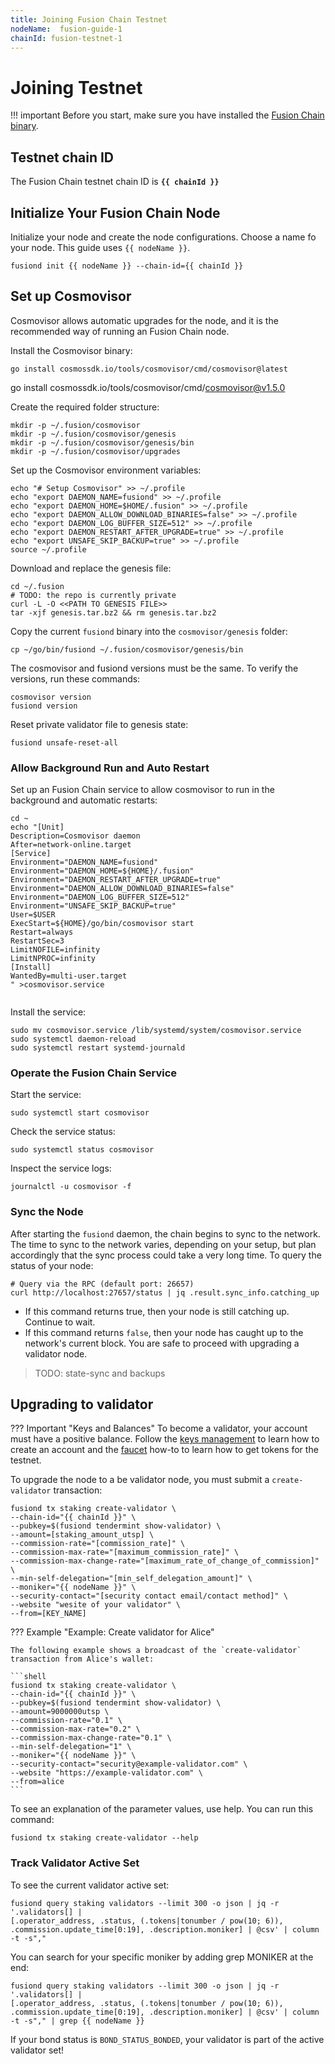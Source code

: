 ```yaml
---
title: Joining Fusion Chain Testnet
nodeName:  fusion-guide-1
chainId: fusion-testnet-1
---
```


# Joining Testnet


!!! important
    Before you start, make sure you have installed the [Fusion Chain binary](./node.md).


## Testnet chain ID

The Fusion Chain testnet chain ID is **`{{ chainId }}`**

## Initialize Your Fusion Chain Node

Initialize your node and create the node configurations. Choose a name fo your node. This guide uses `{{ nodeName }}`. 

```shell
fusiond init {{ nodeName }} --chain-id={{ chainId }}
```

<!-- 
TODO - DEFINE ACTIVE PEERS LIST

Update the persistent peers list in the `config.toml`:

```shell
sed -i 's/persistent_peers = ""/persistent_peers = "username@ipaddress:port"/g' ~/.fusion/config/config.toml
```

The updated peers configuration looks like this:

```shell
# Comma separated list of seed nodes to connect to
seeds = ""

# Comma separated list of nodes to keep persistent connections to
persistent_peers = "username@ipaddress:port"
```
-->



## Set up Cosmovisor

Cosmovisor allows automatic upgrades for the node, and it is the recommended way of running an Fusion Chain node.

Install the Cosmovisor binary:

```shell
go install cosmossdk.io/tools/cosmovisor/cmd/cosmovisor@latest
```

go install cosmossdk.io/tools/cosmovisor/cmd/cosmovisor@v1.5.0

Create the required folder structure:

```shell
mkdir -p ~/.fusion/cosmovisor
mkdir -p ~/.fusion/cosmovisor/genesis
mkdir -p ~/.fusion/cosmovisor/genesis/bin
mkdir -p ~/.fusion/cosmovisor/upgrades
```

Set up the Cosmovisor environment variables:

```shell
echo "# Setup Cosmovisor" >> ~/.profile
echo "export DAEMON_NAME=fusiond" >> ~/.profile
echo "export DAEMON_HOME=$HOME/.fusion" >> ~/.profile
echo "export DAEMON_ALLOW_DOWNLOAD_BINARIES=false" >> ~/.profile
echo "export DAEMON_LOG_BUFFER_SIZE=512" >> ~/.profile
echo "export DAEMON_RESTART_AFTER_UPGRADE=true" >> ~/.profile
echo "export UNSAFE_SKIP_BACKUP=true" >> ~/.profile
source ~/.profile
```
<!-- TODO: explain UNSAFE_SKIP_BACKUP 
If `UNSAFE_SKIP_BACKUP=true`,  (explain here).
If `UNSAFE_SKIP_BACKUP=false` or omitted, (explain here)
Each backup takes a decent amount of time. Public snapshots of old states are available.

-->


Download and replace the genesis file:

```shell
cd ~/.fusion
# TODO: the repo is currently private
curl -L -O <<PATH TO GENESIS FILE>>
tar -xjf genesis.tar.bz2 && rm genesis.tar.bz2
```




Copy the current `fusiond` binary into the `cosmovisor/genesis` folder:

```shell
cp ~/go/bin/fusiond ~/.fusion/cosmovisor/genesis/bin
```

The cosmovisor and fusiond versions must be the same. To verify the versions, run these commands:

```shell
cosmovisor version
fusiond version
```


Reset private validator file to genesis state:

```
fusiond unsafe-reset-all
```

### Allow Background Run and Auto Restart

Set up an Fusion Chain service to allow cosmovisor to run in the background and automatic restarts:

```shell
cd ~
echo "[Unit]
Description=Cosmovisor daemon
After=network-online.target
[Service]
Environment="DAEMON_NAME=fusiond"
Environment="DAEMON_HOME=${HOME}/.fusion"
Environment="DAEMON_RESTART_AFTER_UPGRADE=true"
Environment="DAEMON_ALLOW_DOWNLOAD_BINARIES=false"
Environment="DAEMON_LOG_BUFFER_SIZE=512"
Environment="UNSAFE_SKIP_BACKUP=true"
User=$USER
ExecStart=${HOME}/go/bin/cosmovisor start
Restart=always
RestartSec=3
LimitNOFILE=infinity
LimitNPROC=infinity
[Install]
WantedBy=multi-user.target
" >cosmovisor.service
 
```

Install the service:

```shell
sudo mv cosmovisor.service /lib/systemd/system/cosmovisor.service
sudo systemctl daemon-reload
sudo systemctl restart systemd-journald
```

### Operate the Fusion Chain Service

Start the service:

```shell
sudo systemctl start cosmovisor
```

Check the service status:

```shell
sudo systemctl status cosmovisor
```

Inspect the service logs:

```shell
journalctl -u cosmovisor -f
```


### Sync the Node

After starting the `fusiond` daemon, the chain begins to sync to the network. The time to sync to the network varies, depending on your setup, but plan accordingly that the sync process could take a very long time. To query the status of your node:

```shell
# Query via the RPC (default port: 26657)
curl http://localhost:27657/status | jq .result.sync_info.catching_up
```

- If this command returns true, then your node is still catching up. Continue to wait.
- If this command returns `false`, then your node has caught up to the network's current block. You are safe to proceed with upgrading a validator node.

> TODO: state-sync and backups




## Upgrading to validator

??? Important "Keys and Balances" 
    To become a validator, your account must have a positive balance. Follow the [keys management](../How-To/chain_002_key_management.md) to learn how to create an account and the [faucet](./faucet.md) how-to to learn how to get tokens for the testnet. 

To upgrade the node to a be validator node, you must submit a `create-validator` transaction:

```shell
fusiond tx staking create-validator \
--chain-id="{{ chainId }}" \
--pubkey=$(fusiond tendermint show-validator) \
--amount=[staking_amount_utsp] \
--commission-rate="[commission_rate]" \
--commission-max-rate="[maximum_commission_rate]" \
--commission-max-change-rate="[maximum_rate_of_change_of_commission]" \
--min-self-delegation="[min_self_delegation_amount]" \
--moniker="{{ nodeName }}" \
--security-contact="[security contact email/contact method]" \
--website "wesite of your validator" \
--from=[KEY_NAME]
```

??? Example "Example: Create validator for Alice"

    The following example shows a broadcast of the `create-validator` transaction from Alice's wallet:

    ```shell
    fusiond tx staking create-validator \
    --chain-id="{{ chainId }}" \
    --pubkey=$(fusiond tendermint show-validator) \
    --amount=9000000utsp \
    --commission-rate="0.1" \
    --commission-max-rate="0.2" \
    --commission-max-change-rate="0.1" \
    --min-self-delegation="1" \
    --moniker="{{ nodeName }}" \
    --security-contact="security@example-validator.com" \
    --website "https://example-validator.com" \
    --from=alice
    ```


To see an explanation of the parameter values, use help. You can run this command: 

```shell
fusiond tx staking create-validator --help
```



### Track Validator Active Set
To see the current validator active set:

```
fusiond query staking validators --limit 300 -o json | jq -r '.validators[] |
[.operator_address, .status, (.tokens|tonumber / pow(10; 6)),
.commission.update_time[0:19], .description.moniker] | @csv' | column -t -s","
```

You can search for your specific moniker by adding grep MONIKER at the end:

```
fusiond query staking validators --limit 300 -o json | jq -r '.validators[] |
[.operator_address, .status, (.tokens|tonumber / pow(10; 6)),
.commission.update_time[0:19], .description.moniker] | @csv' | column -t -s"," | grep {{ nodeName }}
```

If your bond status is `BOND_STATUS_BONDED`, your validator is part of the active validator set!
